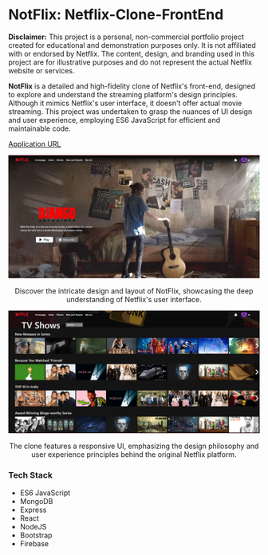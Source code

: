 # NotFlix: Netflix-Clone-FrontEnd

**Disclaimer:** This project is a personal, non-commercial portfolio project created for educational and demonstration purposes only. It is not affiliated with or endorsed by Netflix. The content, design, and branding used in this project are for illustrative purposes and do not represent the actual Netflix website or services.

**NotFlix** is a detailed and high-fidelity clone of Netflix's front-end, designed to explore and understand the streaming platform's design principles. Although it mimics Netflix's user interface, it doesn't offer actual movie streaming. This project was undertaken to grasp the nuances of UI design and user experience, employing ES6 JavaScript for efficient and maintainable code.

[Application URL](https://notflix.syedmoinahmed.dev/) <!-- Replace '#' with the actual URL -->

<p align="center">
  <img src="/ss1.png" alt="Application screenshot" />
</p>
<p align="center">
  Discover the intricate design and layout of NotFlix, showcasing the deep understanding of Netflix's user interface.
</p>

<p align="center">
  <img src="/ss2.png" alt="Application screenshot" />
</p>
<p align="center">
  The clone features a responsive UI, emphasizing the design philosophy and user experience principles behind the original Netflix platform.
</p>

### Tech Stack
- ES6 JavaScript
- MongoDB
- Express
- React
- NodeJS
- Bootstrap
- Firebase
